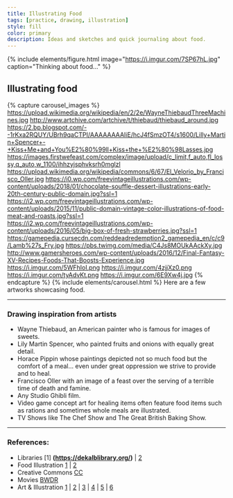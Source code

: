 ```yaml
---
title: Illustrating Food
tags: [practice, drawing, illustration]
style: fill
color: primary
description: Ideas and sketches and quick journaling about food.
---
```


{% include elements/figure.html image="https://i.imgur.com/7SP67hL.jpg" caption="Thinking about food..." %}

## Illustrating food

{% capture carousel_images %}
https://upload.wikimedia.org/wikipedia/en/2/2e/WayneThiebaudThreeMachines.jpg
http://www.artchive.com/artchive/t/thiebaud/thiebaud_around.jpg
https://2.bp.blogspot.com/--1rKxa2RQUY/UBrh9qaCTPI/AAAAAAAAIiE/hcJ4fSmzOT4/s1600/Lilly+Martin+Spencer+-+Kiss+Me+and+You%E2%80%99ll+Kiss+the+%E2%80%98Lasses.jpg
https://images.firstwefeast.com/complex/image/upload/c_limit,f_auto,fl_lossy,q_auto,w_1100/ihhzyjsphvksrh0mglzl
https://upload.wikimedia.org/wikipedia/commons/6/67/El_Velorio_by_Francisco_Oller.jpg
https://i0.wp.com/freevintageillustrations.com/wp-content/uploads/2018/01/chocolate-souffle-dessert-illustrations-early-20th-century-public-domain.jpg?ssl=1
https://i2.wp.com/freevintageillustrations.com/wp-content/uploads/2015/11/public-domain-vintage-color-illustrations-of-food-meat-and-roasts.jpg?ssl=1
https://i2.wp.com/freevintageillustrations.com/wp-content/uploads/2016/05/big-box-of-fresh-strawberries.jpg?ssl=1
https://gamepedia.cursecdn.com/reddeadredemption2_gamepedia_en/c/c9/Lamb%27s_Fry.jpg
https://pbs.twimg.com/media/C4Js8MOUkAAckXy.jpg
http://www.gamersheroes.com/wp-content/uploads/2016/12/Final-Fantasy-XV-Recipes-Foods-That-Boosts-Experience.jpg
https://i.imgur.com/5WFhIoI.png
https://i.imgur.com/4zjjXz0.png
https://i.imgur.com/tyAdvKt.png
https://i.imgur.com/6E9Xw4j.jpg
{% endcapture %}
{% include elements/carousel.html %}
Here are a few artworks showcasing food.
___


### Drawing inspiration from artists 

+ Wayne Thiebaud, an American painter who is famous for images of sweets.
+ Lily Martin Spencer, who painted fruits and onions with equally great detail.
+ Horace Pippin whose paintings depicted not so much food but the comfort of a meal... even under great oppression we strive to provide and to heal. 
+ Francisco Oller with an image of a feast over the serving of a terrible time of death and famine.
+ Any Studio Ghibli film.
+ Video game concept art for healing items often feature food items such as rations and sometimes whole meals are illustrated.
+ TV Shows like The Chef Show and The Great British Baking Show.
___


### References:

+ Libraries [1] **(https://dekalblibrary.org/)** | [2](https://archive.org)
+ Food Illustration [1](illustrationx.com) | [2](freevintageillustrations.com)
+ Creative Commons [CC](search.creativecommons.org)
+ Movies [BWDR](brightwalldarkroom.com)
+ Art & Illustration [1](ateriet.com) | [2](artchive.com) | [3](moma.org) | [4](commons.wikimedia.org/) | [5](artnet.com) | [6](artsy.net)
